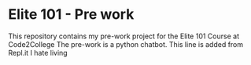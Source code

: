# Elite 101 - Pre work
This repository contains my pre-work project for the Elite 101 Course at Code2College
The pre-work is a python chatbot.
This line is added from Repl.it
I hate living 